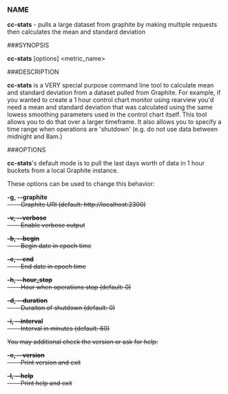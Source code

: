 ### NAME

**cc-stats** - pulls a large dataset from graphite by making multiple requests then calculates the mean and standard deviation

###SYNOPSIS

**cc-stats** [options] \<metric_name>

###DESCRIPTION

**cc-stats** is a VERY special purpose command line tool to calculate mean and standard deviation from a dataset pulled from
Graphite. For example, if you wanted to create a 1 hour control chart monitor using rearview you'd need a mean and standard
deviation that was calculated using the same lowess smoothing parameters used in the control chart itself. This tool allows
you to do that over a larger timeframe. It also allows you to specify a time range when operations are 'shutdown' (e.g. do
not use data between midnight and 8am.)

###OPTIONS

**cc-stats**'s default mode is to pull the last days worth of data in 1 hour buckets from a local Graphite instance.

These options can be used to change this behavior:

**-g, --graphite <s>**<br />
&nbsp;&nbsp;&nbsp;&nbsp;&nbsp;&nbsp;&nbsp;&nbsp;Graphite URI (default: http://localhost:2300)

**-v, --verbose**<br />
&nbsp;&nbsp;&nbsp;&nbsp;&nbsp;&nbsp;&nbsp;&nbsp;Enable verbose output

**-b, --begin**<br />
&nbsp;&nbsp;&nbsp;&nbsp;&nbsp;&nbsp;&nbsp;&nbsp;Begin date in epoch time

**-e, --end**<br />
&nbsp;&nbsp;&nbsp;&nbsp;&nbsp;&nbsp;&nbsp;&nbsp;End date in epoch time

**-h, --hour_stop**<br />
&nbsp;&nbsp;&nbsp;&nbsp;&nbsp;&nbsp;&nbsp;&nbsp;Hour when operations stop (default: 0)

**-d, --duration**<br />
&nbsp;&nbsp;&nbsp;&nbsp;&nbsp;&nbsp;&nbsp;&nbsp;Duraiton of shutdown (default: 0)

**-i, --interval**<br />
&nbsp;&nbsp;&nbsp;&nbsp;&nbsp;&nbsp;&nbsp;&nbsp;Interval in minutes (default: 60)

You may additional check the version or ask for help:

**-e, --version**<br />
&nbsp;&nbsp;&nbsp;&nbsp;&nbsp;&nbsp;&nbsp;&nbsp;Print version and exit

**-l, --help**<br />
&nbsp;&nbsp;&nbsp;&nbsp;&nbsp;&nbsp;&nbsp;&nbsp;Print help and exit